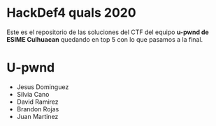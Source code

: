 # HackDef4 quals 2020

Este es el repositorio de las soluciones del CTF del equipo __u-pwnd de ESIME Culhuacan__ quedando en top 5 con lo que pasamos a la final.

# U-pwnd
* Jesus Dominguez
* Silvia Cano
* David Ramirez
* Brandon Rojas
* Juan Martinez
